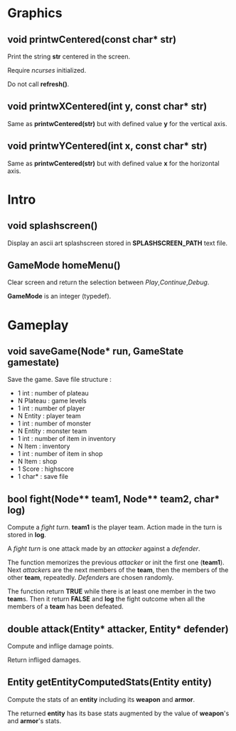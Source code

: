 # Graphics

## void printwCentered(const char* str)
Print the string **str** centered in the screen.

Require *ncurses* initialized.

Do not call **refresh()**.


## void printwXCentered(int y, const char* str)
Same as **printwCentered(str)** but with defined value **y** for the vertical axis.


## void printwYCentered(int x, const char* str)
Same as **printwCentered(str)** but with defined value **x** for the horizontal axis.



# Intro

## void splashscreen()
Display an ascii art splashscreen stored in **SPLASHSCREEN_PATH** text file.


## GameMode homeMenu()
Clear screen and return the selection between *Play*,*Continue*,*Debug*.

**GameMode** is an integer (typedef).



# Gameplay

## void saveGame(Node* run, GameState gamestate)
Save the game. Save file structure :
- 1 int : number of plateau
- N Plateau : game levels
- 1 int : number of player
- N Entity : player team
- 1 int : number of monster
- N Entity : monster team
- 1 int : number of item in inventory
- N Item : inventory
- 1 int : number of item in shop
- N Item : shop
- 1 Score : highscore
- 1 char* : save file

## bool fight(Node** team1, Node** team2, char* log)
Compute a *fight turn*. **team1** is the player team. Action made in the turn is stored in **log**.

A *fight turn* is one attack made by an *attacker* against a *defender*.

The function memorizes the previous *attacker* or init the first one (**team1**). Next *attacker*s are the next members of the **team**, then the members of the other **team**, repeatedly. *Defender*s are chosen randomly.

The function return **TRUE** while there is at least one member in the two **team**s. Then it return **FALSE** and **log** the fight outcome when all the members of a **team** has been defeated.


## double attack(Entity* attacker, Entity* defender)
Compute and inflige damage points.

Return infliged damages.


## Entity getEntityComputedStats(Entity entity)
Compute the stats of an **entity** including its **weapon** and **armor**.

The returned **entity** has its base stats augmented by the value of **weapon**'s and **armor**'s stats.